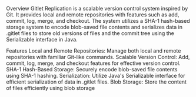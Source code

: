 Overview
Gitlet Replication is a scalable version control system inspired by Git. It provides local and remote repositories with features such as add, commit, log, merge, and checkout. The system utilizes a SHA-1 hash-based storage system to encode blob-saved file contents and serializes data in .gitlet files to store old versions of files and the commit tree using the Serializable interface in Java.

Features
Local and Remote Repositories: Manage both local and remote repositories with familiar Git-like commands.
Scalable Version Control: Add, commit, log, merge, and checkout features for effective version control.
SHA-1 Hash-Based Storage: Securely encode blob-saved file contents using SHA-1 hashing.
Serialization: Utilize Java's Serializable interface for efficient serialization of data in .gitlet files.
Blob Storage: Store the content of files efficiently using blob storage
